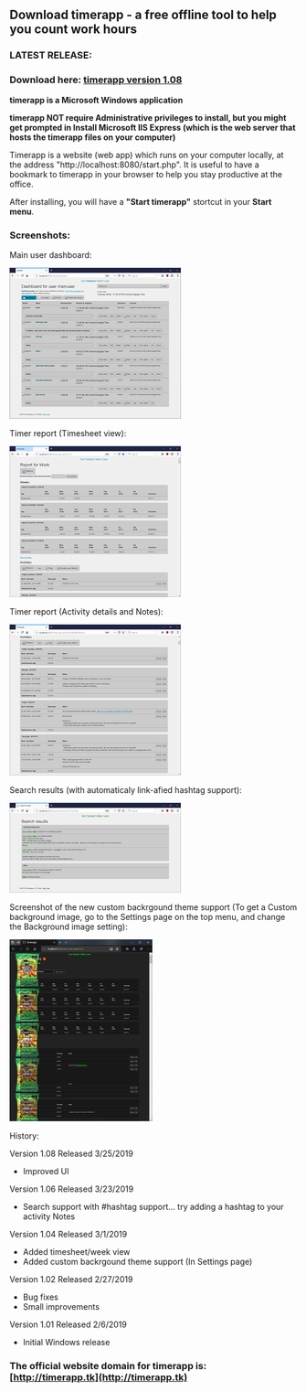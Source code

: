 ## Download timerapp - a free offline tool to help you count work hours

### LATEST RELEASE:

### Download here: [timerapp version 1.08](https://github.com/andreizilla/timerapp/raw/master/timerapp.msi)

**timerapp is a Microsoft Windows application**

**timerapp NOT require Administrative privileges to install, but you might get prompted in Install Microsoft IIS Express (which is the web server that hosts the timerapp files on your computer)**

Timerapp is a website (web app) which runs on your computer locally, at the address "http://localhost:8080/start.php". It is useful to have a bookmark to timerapp in your browser to help you stay productive at the office.

After installing, you will have a **"Start timerapp"** stortcut in your **Start menu**.

### Screenshots:

Main user dashboard:

<img src="https://raw.githubusercontent.com/andreizilla/timerapp/master/timerapp-dashboard.png" />

Timer report (Timesheet view):

<img src="https://raw.githubusercontent.com/andreizilla/timerapp/master/timerapp-report.png" />

Timer report (Activity details and Notes):

<img src="https://raw.githubusercontent.com/andreizilla/timerapp/master/timerapp-report2.png" />

Search results (with automaticaly link-afied hashtag support):

<img src="https://raw.githubusercontent.com/andreizilla/timerapp/master/timerapp-search.png" />

Screenshot of the new custom backrgound theme support (To get a Custom background image, go to the Settings page on the top menu, and change the Background image setting):

<img src="https://raw.githubusercontent.com/andreizilla/timerapp/master/timerapp_report_small.png" />

History:

Version 1.08 Released 3/25/2019
- Improved UI

Version 1.06 Released 3/23/2019
- Search support with #hashtag support... try adding a hashtag to your activity Notes

Version 1.04 Released 3/1/2019
- Added timesheet/week view
- Added custom backrgound theme support (In Settings page)

Version 1.02 Released 2/27/2019
- Bug fixes
- Small improvements

Version 1.01 Released 2/6/2019
- Initial Windows release


### The official website domain for timerapp is: [http://timerapp.tk](http://timerapp.tk)
